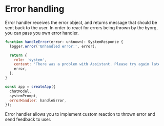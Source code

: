 # Error handling

Error handler receives the error object, and returns message that should be sent back to the user.
In order to react for errors being thrown by the byorg, you can pass you own error handler.

```js
function handleError(error: unknown): SystemResponse {
  logger.error('Unhandled error:', error);

  return {
    role: 'system',
    content: 'There was a problem with Assistant. Please try again later or contact administrator.',
    error,
  };
}

const app = createApp({
  chatModel,
  systemPrompt,
  errorHandler: handleError,
});
```

Error handler allows you to implement custom reaction to thrown error and send feedback to user.
